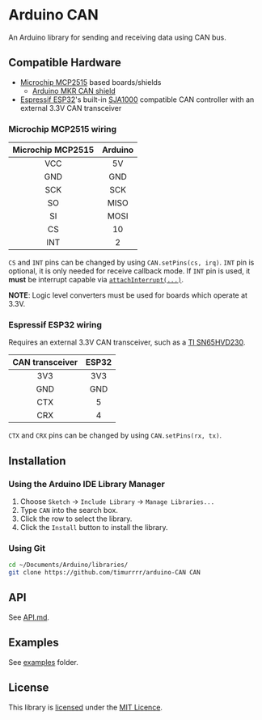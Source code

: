 # Arduino CAN

An Arduino library for sending and receiving data using CAN bus.

## Compatible Hardware

* [Microchip MCP2515](http://www.microchip.com/wwwproducts/en/en010406) based boards/shields
  * [Arduino MKR CAN shield](https://store.arduino.cc/arduino-mkr-can-shield)
* [Espressif ESP32](http://espressif.com/en/products/hardware/esp32/overview)'s built-in [SJA1000](https://www.nxp.com/products/analog/interfaces/in-vehicle-network/can-transceiver-and-controllers/stand-alone-can-controller:SJA1000T) compatible CAN controller with an external 3.3V CAN transceiver

### Microchip MCP2515 wiring

| Microchip MCP2515 | Arduino |
| :---------------: | :-----: |
| VCC | 5V |
| GND | GND |
| SCK | SCK |
| SO | MISO |
| SI | MOSI |
| CS | 10 |
| INT | 2 |


`CS` and `INT` pins can be changed by using `CAN.setPins(cs, irq)`. `INT` pin is optional, it is only needed for receive callback mode. If `INT` pin is used, it **must** be interrupt capable via [`attachInterrupt(...)`](https://www.arduino.cc/en/Reference/AttachInterrupt).

**NOTE**: Logic level converters must be used for boards which operate at 3.3V.

### Espressif ESP32 wiring

Requires an external 3.3V CAN transceiver, such as a [TI SN65HVD230](http://www.ti.com/product/SN65HVD230).

| CAN transceiver | ESP32 |
| :-------------: | :---: |
| 3V3 | 3V3 |
| GND | GND |
| CTX | 5 |
| CRX | 4 |

`CTX` and `CRX` pins can be changed by using `CAN.setPins(rx, tx)`.

## Installation

### Using the Arduino IDE Library Manager

1. Choose `Sketch` -> `Include Library` -> `Manage Libraries...`
2. Type `CAN` into the search box.
3. Click the row to select the library.
4. Click the `Install` button to install the library.

### Using Git

```sh
cd ~/Documents/Arduino/libraries/
git clone https://github.com/timurrrr/arduino-CAN CAN
```

## API

See [API.md](API.md).

## Examples

See [examples](examples) folder.

## License

This library is [licensed](LICENSE) under the [MIT Licence](http://en.wikipedia.org/wiki/MIT_License).
